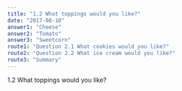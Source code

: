 ```yaml
---
title: "1.2 What toppings would you like?"
date: "2017-08-10"
answer1: "Cheese"
answer2: "Tomato"
answer3: "Sweetcorn"
route1: "Question 2.1 What cookies would you like?"
route2: "Question 2.2 What ice cream would you like?"
route3: "Summary"
---
```


1.2 What toppings would you like?
